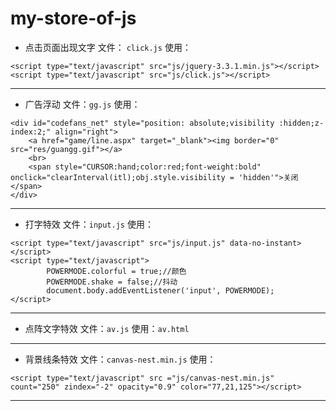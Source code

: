 # my-store-of-js

* 点击页面出现文字
文件： `click.js`
使用：
```
<script type="text/javascript" src="js/jquery-3.3.1.min.js"></script>
<script type="text/javascript" src="js/click.js"></script>
```
---
* 广告浮动
文件：`gg.js`
使用：
```
<div id="codefans_net" style="position: absolute;visibility :hidden;z-index:2;" align="right">
	<a href="game/line.aspx" target="_blank"><img border="0" src="res/guangg.gif"></a>
	<br>
	<span style="CURSOR:hand;color:red;font-weight:bold" onclick="clearInterval(itl);obj.style.visibility = 'hidden'">关闭</span>
</div>
```
---
* 打字特效
文件：`input.js`
使用：
```
<script type="text/javascript" src="js/input.js" data-no-instant></script>
<script type="text/javascript">
        POWERMODE.colorful = true;//颜色
        POWERMODE.shake = false;//抖动
        document.body.addEventListener('input', POWERMODE);
</script>
```
---
* 点阵文字特效
文件：`av.js`
使用：`av.html`
---
* 背景线条特效
文件：`canvas-nest.min.js`
使用：
```
<script type="text/javascript" src ="js/canvas-nest.min.js" count="250" zindex="-2" opacity="0.9" color="77,21,125"></script>
```
---

